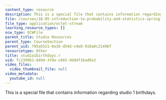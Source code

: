 ```yaml
---
content_type: resource
description: This is a special file that contains information regarding studio 1 birthdays.
file: /courses/18-05-introduction-to-probability-and-statistics-spring-2014/fc2399b184943fdec6659dd4f16ad9a3_studio1birthdays.r
file_type: application/octet-stream
learning_resource_types: []
ocw_type: OCWFile
parent_title: Studio Resources
parent_type: CourseSection
parent_uid: 795a5521-0a16-d54d-c4e8-910a0c21496f
resourcetype: Other
title: studio1birthdays.r
uid: fc2399b1-8494-3fde-c665-9dd4f16ad9a3
video_files:
  video_thumbnail_file: null
video_metadata:
  youtube_id: null
---
```

This is a special file that contains information regarding studio 1 birthdays.

